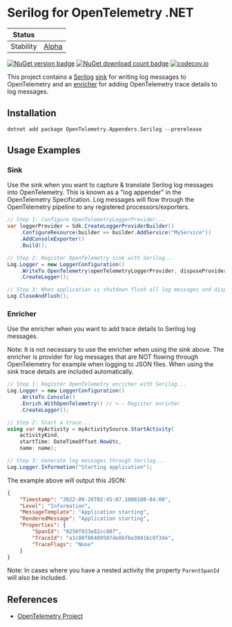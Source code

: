 # Serilog for OpenTelemetry .NET

| Status        |           |
| ------------- |-----------|
| Stability     |  [Alpha](../../README.md#alpha)|

[![NuGet version badge](https://img.shields.io/nuget/v/OpenTelemetry.Appenders.Serilog.svg)](https://www.nuget.org/packages/OpenTelemetry.Appenders.Serilog)
[![NuGet download count badge](https://img.shields.io/nuget/dt/OpenTelemetry.Appenders.Serilog.svg)](https://www.nuget.org/packages/OpenTelemetry.Appenders.Serilog)
[![codecov.io](https://codecov.io/gh/open-telemetry/opentelemetry-dotnet-contrib/branch/main/graphs/badge.svg?flag=unittests-Appenders.Serilog)](https://app.codecov.io/gh/open-telemetry/opentelemetry-dotnet-contrib?flags[0]=unittests-Appenders.Serilog)

This project contains a [Serilog](https://github.com/serilog/)
[sink](https://github.com/serilog/serilog/wiki/Configuration-Basics#sinks) for
writing log messages to OpenTelemetry and an
[enricher](https://github.com/serilog/serilog/wiki/Configuration-Basics#enrichers)
for adding OpenTelemetry trace details to log messages.

## Installation

```shell
dotnet add package OpenTelemetry.Appenders.Serilog --prerelease
```

## Usage Examples

### Sink

Use the sink when you want to capture & translate Serilog log messages into
OpenTelemetry. This is known as a "log appender" in the OpenTelemetry
Specification. Log messages will flow through the OpenTelemetry pipeline to any
registered processors/exporters.

```csharp
// Step 1: Configure OpenTelemetryLoggerProvider...
var loggerProvider = Sdk.CreateLoggerProviderBuilder()
    .ConfigureResource(builder => builder.AddService("MyService"))
    .AddConsoleExporter()
    .Build();

// Step 2: Register OpenTelemetry sink with Serilog...
Log.Logger = new LoggerConfiguration()
    .WriteTo.OpenTelemetry(openTelemetryLoggerProvider, disposeProvider: true) // <-- Register sink
    .CreateLogger();

// Step 3: When application is shutdown flush all log messages and dispose provider...
Log.CloseAndFlush();
```

### Enricher

Use the enricher when you want to add trace details to Serilog log messages.

Note: It is not necessary to use the enricher when using the sink above. The
enricher is provider for log messages that are NOT flowing through OpenTelemetry
for example when logging to JSON files. When using the sink trace details are
included automatically.

```csharp
// Step 1: Register OpenTelemetry enricher with Serilog...
Log.Logger = new LoggerConfiguration()
    .WriteTo.Console()
    .Enrich.WithOpenTelemetry() // <-- Register enricher
    .CreateLogger();

// Step 2: Start a trace...
using var myActivity = myActivitySource.StartActivity(
    activityKind,
    startTime: DateTimeOffset.NowUtc,
    name: name);

// Step 3: Generate log messages through Serilog...
Log.Logger.Information("Starting application");
```

The example above will output this JSON:

```json
{
    "Timestamp": "2022-09-26T02:45:07.1008180-04:00",
    "Level": "Information",
    "MessageTemplate": "Application starting",
    "RenderedMessage": "Application starting",
    "Properties": {
        "SpanId": "9250f033e82cc807",
        "TraceId": "a1c08f86409507de8bf6e38416c8f3de",
        "TraceFlags": "None"
    }
}
```

Note: In cases where you have a nested activity the property `ParentSpanId` will
also be included.

## References

* [OpenTelemetry Project](https://opentelemetry.io/)
